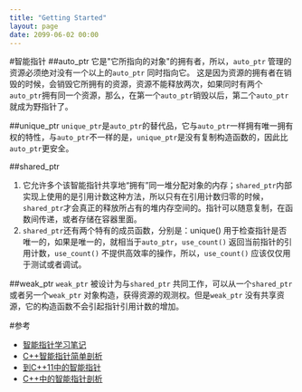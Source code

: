 ```yaml
---
title: "Getting Started"
layout: page
date: 2099-06-02 00:00
---
```


#智能指针
##auto_ptr
它是"它所指向的对象"的拥有者，所以，```auto_ptr``` 管理的资源必须绝对没有一个以上的```auto_ptr``` 同时指向它。 这是因为资源的拥有者在销毁的时候，会销毁它所拥有的资源，资源不能释放两次，如果同时有两个```auto_ptr```拥有同一个资源，那么，在第一个```auto_ptr```销毁以后，第二个```auto_ptr```就成为野指针了。

##unique_ptr
```unique_ptr```是```auto_ptr```的替代品，它与```auto_ptr```一样拥有唯一拥有权的特性，与```auto_ptr```不一样的是，```unique_ptr```是没有复制构造函数的，因此比```auto_ptr```更安全。

##shared_ptr

1. 它允许多个该智能指针共享地“拥有”同一堆分配对象的内存；```shared_ptr```内部实现上使用的是引用计数这种方法，所以只有在引用计数归零的时候，```shared_ptr```才会真正的释放所占有的堆内存空间的。指针可以随意复制，在函数间传递，或者存储在容器里面。
2. ```shared_ptr```还有两个特有的成员函数，分别是：unique() 用于检查指针是否唯一的，如果是唯一的，就相当于```auto_ptr```，```use_count()``` 返回当前指针的引用计数，```use_count()``` 不提供高效率的操作，所以，```use_count()``` 应该仅仅用于测试或者调试。

##weak_ptr
```weak_ptr``` 被设计为与```shared_ptr``` 共同工作，可以从一个```shared_ptr``` 或者另一个```weak_ptr``` 对象构造，获得资源的观测权。但是```weak_ptr``` 没有共享资源，它的构造函数不会引起指针引用计数的增加。

#参考

- [智能指针学习笔记](http://mingxinglai.com/cn/2013/01/smart-ptr/)
- [C++智能指针简单剖析](http://www.jianshu.com/p/02bb7e6aeb03)
- [到C++11中的智能指针](http://www.jellythink.com/archives/684)
- [C++中的智能指针剖析](http://zheming.wang/czhong-de-zhi-neng-zhi-zhen-pou-xi.html)